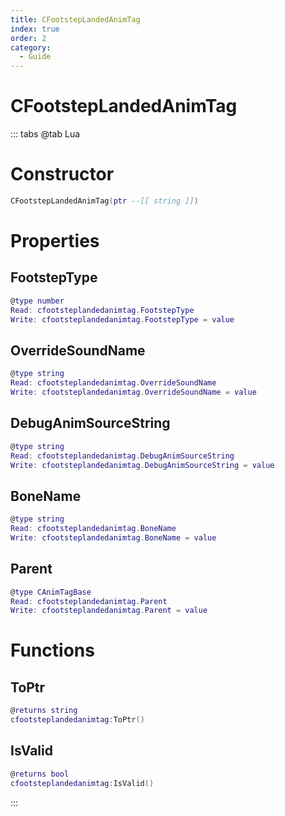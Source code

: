 ```yaml
---
title: CFootstepLandedAnimTag
index: true
order: 2
category:
  - Guide
---
```


# CFootstepLandedAnimTag

::: tabs
@tab Lua
# Constructor
```lua
CFootstepLandedAnimTag(ptr --[[ string ]])
```
# Properties
## FootstepType 
```lua
@type number
Read: cfootsteplandedanimtag.FootstepType
Write: cfootsteplandedanimtag.FootstepType = value
```
## OverrideSoundName 
```lua
@type string
Read: cfootsteplandedanimtag.OverrideSoundName
Write: cfootsteplandedanimtag.OverrideSoundName = value
```
## DebugAnimSourceString 
```lua
@type string
Read: cfootsteplandedanimtag.DebugAnimSourceString
Write: cfootsteplandedanimtag.DebugAnimSourceString = value
```
## BoneName 
```lua
@type string
Read: cfootsteplandedanimtag.BoneName
Write: cfootsteplandedanimtag.BoneName = value
```
## Parent 
```lua
@type CAnimTagBase
Read: cfootsteplandedanimtag.Parent
Write: cfootsteplandedanimtag.Parent = value
```
# Functions
## ToPtr
```lua
@returns string
cfootsteplandedanimtag:ToPtr()
```
## IsValid
```lua
@returns bool
cfootsteplandedanimtag:IsValid()
```

:::